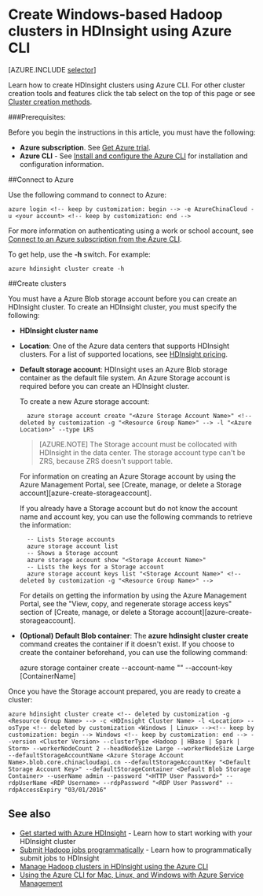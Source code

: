 <properties
   pageTitle="Create Windows-based Hadoop clusters in HDInsight using Azure CLI"
   	description="Learn how to create clusters for Azure HDInsight by using Azure CLI."
   services="hdinsight"
   documentationCenter=""
   tags="azure-portal"
   authors="mumian"
   manager="paulettm"
   editor="cgronlun"/>

<tags
	ms.service="hdinsight"
	ms.date="01/04/2016"
	wacn.date=""/>

# Create Windows-based Hadoop clusters in HDInsight using Azure CLI

[AZURE.INCLUDE [selector](../includes/hdinsight-create-windows-cluster-selector.md)]

Learn how to create HDInsight clusters using Azure CLI. For other cluster creation tools and features click the tab select on the top of this page or see [Cluster creation methods](/documentation/articles/hdinsight-provision-clusters-v1#cluster-creation-methods).

###Prerequisites:

Before you begin the instructions in this article, you must have the following:

- **Azure subscription**. See [Get Azure trial](/pricing/1rmb-trial/).
- **Azure CLI** - See [Install and configure the Azure CLI](/documentation/articles/xplat-cli-install) for installation and configuration information.

##Connect to Azure

Use the following command to connect to Azure:

	azure login <!-- keep by customization: begin --> -e AzureChinaCloud -u <your account> <!-- keep by customization: end -->

For more information on authenticating using a work or school account, see [Connect to an Azure subscription from the Azure CLI](/documentation/articles/xplat-cli-connect).
<!-- deleted by customization
	
Use the following command to switch to the ARM mode:

	azure config mode arm
-->

To get help, use the **-h** switch.  For example:

	azure hdinsight cluster create -h
	
##Create clusters

You must have <!-- deleted by customization a Azure Resource Management (ARM), and --> a Azure Blob storage account before you can create an HDInsight cluster. To create an HDInsight cluster, you must specify the following:
<!-- deleted by customization

- **Azure Resource Group**: A Data Lake Analytics account must be created within a Azure Resource group. Azure Resource Manager enables you to work with the resources in your application as a group. You can deploy, update or delete all of the resources for your application in a single, coordinated operation. 

	To list the resource groups in your subscription:
	
		azure group list 
	
	To create a new resource group:
	
		azure group create -n "<Resource Group Name>" -l "<Azure Location>"
-->

- **HDInsight cluster name**

- **Location**: One of the Azure data centers that supports HDInsight clusters. For a list of supported locations, see [HDInsight pricing](/home/features/hdinsight/#price).

- **Default storage account**: HDInsight uses an Azure Blob storage container as the default file system. An Azure Storage account is required before you can create an HDInsight cluster.

	To create a new Azure storage account:
	
		azure storage account create "<Azure Storage Account Name>" <!-- deleted by customization -g "<Resource Group Name>" --> -l "<Azure Location>" --type LRS

	> [AZURE.NOTE] The Storage account must be collocated with HDInsight in the data center.
	> The storage account type can't be ZRS, because ZRS doesn't support table.

	For information on creating an Azure Storage account by using the Azure Management Portal, see [Create, manage, or delete a Storage account][azure-create-storageaccount].
	
	If you already have a Storage account but do not know the account name and account key, you can use the following commands to retrieve the information:
	
		-- Lists Storage accounts
		azure storage account list
		-- Shows a Storage account
		azure storage account show "<Storage Account Name>"
		-- Lists the keys for a Storage account
		azure storage account keys list "<Storage Account Name>" <!-- deleted by customization -g "<Resource Group Name>" -->

	For details on getting the information by using the Azure Management Portal, see the "View, copy, and regenerate storage access keys" section of [Create, manage, or delete a Storage account][azure-create-storageaccount].

- **(Optional) Default Blob container**: The **azure hdinsight cluster create** command creates the container if it doesn't exist. If you choose to create the container beforehand, you can use the following command:

	azure storage container create --account-name "<Storage Account Name>" --account-key <Storage Account Key> [ContainerName]

Once you have the Storage account prepared, you are ready to create a cluster:

    
    azure hdinsight cluster create <!-- deleted by customization -g <Resource Group Name> --> -c <HDInsight Cluster Name> -l <Location> --osType <!-- deleted by customization <Windows | Linux> --><!-- keep by customization: begin --> Windows <!-- keep by customization: end --> --version <Cluster Version> --clusterType <Hadoop | HBase | Spark | Storm> --workerNodeCount 2 --headNodeSize Large --workerNodeSize Large --defaultStorageAccountName <Azure Storage Account Name>.blob.core.chinacloudapi.cn --defaultStorageAccountKey "<Default Storage Account Key>" --defaultStorageContainer <Default Blob Storage Container> --userName admin --password "<HTTP User Password>" --rdpUserName <RDP Username> --rdpPassword "<RDP User Password" --rdpAccessExpiry "03/01/2016"
<!-- deleted by customization


##Create clusters using configuration files
Typically, you create an HDInsight cluster, run jobs on it, and then delete the cluster to cut down the cost. The command-line interface gives you the option to save the configurations into a file, so that you can reuse it every time you create a cluster.  

	azure hdinsight config create [options ] <Config File Path> <overwirte>
	azure hdinsight config add-config-values [options] <Config File Path>
	azure hdinsight config add-script-action [options] <Config File Path>

Example: Create a configuration file that contains a script action to run when creating a cluster.

	azure hdinsight config create "C:\myFiles\configFile.config"
	azure hdinsight config add-script-action --configFilePath "C:\myFiles\configFile.config" --nodeType HeadNode --uri <Script Action URI> --name myScriptAction --parameters "-param value"
	azure hdinsight cluster create --configurationPath "C:\myFiles\configFile.config"

##Create clusters with script action

Create a configuration file that contains a script action to run when creating a cluster.

    azure hdinsight config create "C:\myFiles\configFile.config"
    azure hdinsight config add-script-action --configFilePath "C:\myFiles\configFile.config" --nodeType HeadNode --uri <scriptActionURI> --name myScriptAction --parameters "-param value"

Create a cluster with a script action

	azure hdinsight cluster create -g myarmgroup01 -l chinanorth -y Windows --clusterType Hadoop --version 3.2 --defaultStorageAccountName mystorageaccount --defaultStorageAccountKey <defaultStorageAccountKey> --defaultStorageContainer mycontainer --userName admin --password <clusterPassword> --sshUserName sshuser --sshPassword <sshPassword> --workerNodeCount 1 âconfigurationPath "C:\myFiles\configFile.config" myNewCluster01
	
	
For general script action information, see [Customize HDInsight clusters using Script Action (Linux)](/documentation/articles/hdinsight-hadoop-customize-cluster-v1).


## Create clusters using ARM templates

You can use CLI to create clusters by calling ARM templates. See [Deploy with Azure CLI](/documentation/articles/hdinsight-hadoop-create-windows-clusters-arm-templates#deploy-with-azure-cli).
-->

## See also

- [Get started with Azure HDInsight](/documentation/articles/hdinsight-hadoop-tutorial-get-started-windows-v1) - Learn how to start working with your HDInsight cluster
- [Submit Hadoop jobs programmatically](/documentation/articles/hdinsight-submit-hadoop-jobs-programmatically) - Learn how to programmatically submit jobs to HDInsight
- [Manage Hadoop clusters in HDInsight using the Azure CLI](/documentation/articles/hdinsight-administer-use-command-line)
- [Using the Azure CLI for Mac, Linux, and Windows with Azure Service Management](/documentation/articles/virtual-machines-command-line-tools)